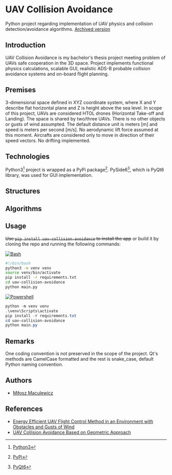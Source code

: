 # UAV Collision Avoidance

Python project regarding implementation of UAV physics and collision detection/avoidance algorithms.
[Archived version](https://github.com/mldxo/uav-collision-avoidance-2)

## Introduction

UAV Collision Avoidance is my bachelor's thesis project meeting problem of UAVs safe cooperation in the 3D space. Project implements functional physics calculations, scalable GUI, realistic ADS-B probable collision avoidance systems and on-board flight planning.

## Premises

3-dimensional space defined in XYZ coordinate system, where X and Y describe flat horizontal plane and Z is height above the sea level. In scope of this project, UAVs are considered HTOL drones (Horizontal Take-off and Landing). The space is shared by two/three UAVs. There is no other objects or gusts of wind assumpted. The default distance unit is meters [m] and speed is meters per second [m/s]. No aerodynamic lift force assumed at this moment. Aircrafts are considered only to move in direction of their speed vectors. No drifting implemented.

## Technologies

Python3[^1] project is wrapped as a PyPi package[^2]. PySide6[^3], which is PyQt6 library, was used for GUI implementation.

## Structures

## Algorithms

## Usage

~~Use `pip install uav-collision-avoidance` to install the app~~ or build it by cloning the repo and running the following commands:

[![Bash](https://skillicons.dev/icons?i=bash)](https://skillicons.dev)

```bash
#!/bin/bash
python3 -m venv venv
source venv/bin/activate
pip install -r requirements.txt
cd uav-collision-avoidance
python main.py
```

[![Powershell](https://skillicons.dev/icons?i=powershell)](https://skillicons.dev)

```powershell
python -m venv venv
.\venv\Scripts\activate
pip install -r requirements.txt
cd uav-collision-avoidance
python main.py
```

## Remarks

One coding convention is not preserved in the scope of the project. Qt's methods are CamelCase formatted and the rest is snake_case, default Python naming convention.

## Authors

- [Miłosz Maculewicz](https://github.com/mldxo)

## References

- [Energy Efficient UAV Flight Control Method in an Environment with Obstacles and Gusts of Wind](https://www.mdpi.com/1638452)
- [UAV Collision Avoidance Based on Geometric Approach](https://ieeexplore.ieee.org/document/4655013)

[^1]: [Python3](https://www.python.org/)
[^2]: [PyPi](https://pypi.org/)
[^3]: [PyQt6](https://doc.qt.io/qtforpython-6/)
